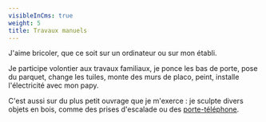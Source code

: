 ```yaml
---
visibleInCms: true
weight: 5
title: Travaux manuels
---
```

J'aime bricoler, que ce soit sur un ordinateur ou sur mon établi.

Je participe volontier aux travaux familiaux, je ponce les bas de porte, pose du parquet, change les tuiles, monte des murs de placo, peint, installe
l'électricité avec
mon papy.

C'est aussi sur du plus petit ouvrage que je m'exerce : je sculpte divers objets en bois, comme des prises d'escalade ou des
[porte-téléphone](/projects/porte-telephone-en-bois/).
